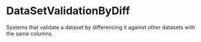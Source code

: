 # DataSetValidationByDiff
Systems that validate a dataset by differencing it against other datasets with the same columns.
